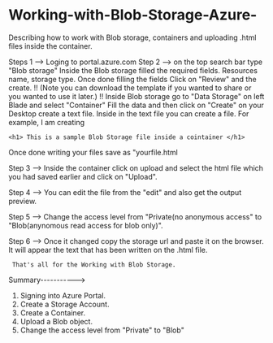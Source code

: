 # Working-with-Blob-Storage-Azure-
Describing how to work with Blob storage, containers and uploading .html files inside the container.

Steps 1
--> Loging to portal.azure.com
Step 2
--> on the top search bar type "Blob storage"
    Inside the Blob storage filled the required fields.
    Resources name, storage type.
    Once done filling the fields Click on "Review" and the create.
    !!  (Note you can download the template if you wanted to share or you wanted to use it later.)  !!
    Inside Blob storage go to "Data Storage" on left Blade and select "Container"
    Fill the data and then click on "Create"
    on your Desktop create a text file.
    Inside in the text file you can create a file.
    For example, I am creating 
    
    <h1> This is a sample Blob Storage file inside a cointainer </h1>
   
   Once done writing your files save as "yourfile.html
   
   Step 3
  -->   Inside the container click on upload and select the html file which you had saved earlier and click on "Upload".
  
  Step 4
  -->   You can edit the file from the "edit" and also get the output preview.
  
  Step 5
  -->   Change the access level from "Private(no anonymous access"  to "Blob(anynomous read access for blob only)".
  
  Step 6
  -->   Once it changed copy the storage url and paste it on the browser. 
        It will appear the text that has been written on the .html file.
        
     That's all for the Working with Blob Storage.
     
   Summary----------->
   1. Signing into Azure Portal.
   2. Create a Storage Account.
   3. Create a Container.
   4. Upload a Blob object.
   5. Change the access level from "Private" to "Blob"
